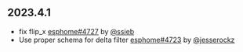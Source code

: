 ## 2023.4.1

- fix flip_x [esphome#4727](https://github.com/esphome/esphome/pull/4727) by [@ssieb](https://github.com/ssieb)
- Use proper schema for delta filter [esphome#4723](https://github.com/esphome/esphome/pull/4723) by [@jesserockz](https://github.com/jesserockz)

